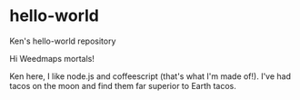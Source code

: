 # hello-world
Ken's hello-world repository


Hi Weedmaps mortals!

Ken here, I like node.js and coffeescript (that's what I'm made of!).
I've had tacos on the moon and find them far superior to Earth tacos.
